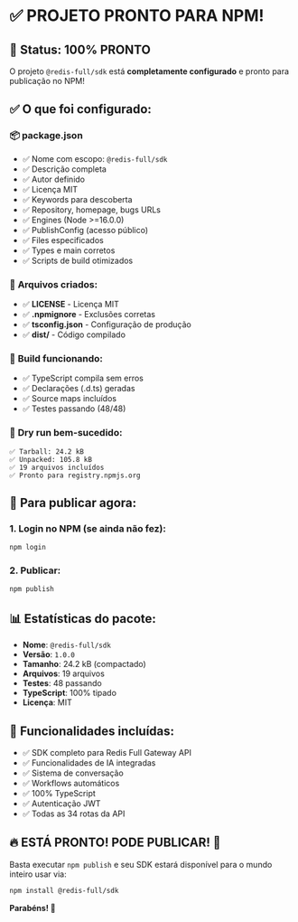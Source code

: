 # ✅ PROJETO PRONTO PARA NPM!

## 🎯 **Status: 100% PRONTO**

O projeto `@redis-full/sdk` está **completamente configurado** e pronto para publicação no NPM!

## ✅ **O que foi configurado:**

### 📦 **package.json**
- ✅ Nome com escopo: `@redis-full/sdk`
- ✅ Descrição completa
- ✅ Autor definido
- ✅ Licença MIT
- ✅ Keywords para descoberta
- ✅ Repository, homepage, bugs URLs
- ✅ Engines (Node >=16.0.0)
- ✅ PublishConfig (acesso público)
- ✅ Files especificados
- ✅ Types e main corretos
- ✅ Scripts de build otimizados

### 📄 **Arquivos criados:**
- ✅ **LICENSE** - Licença MIT
- ✅ **.npmignore** - Exclusões corretas
- ✅ **tsconfig.json** - Configuração de produção
- ✅ **dist/** - Código compilado

### 🔧 **Build funcionando:**
- ✅ TypeScript compila sem erros
- ✅ Declarações (.d.ts) geradas
- ✅ Source maps incluídos
- ✅ Testes passando (48/48)

### 🧪 **Dry run bem-sucedido:**
```
✅ Tarball: 24.2 kB
✅ Unpacked: 105.8 kB  
✅ 19 arquivos incluídos
✅ Pronto para registry.npmjs.org
```

## 🚀 **Para publicar agora:**

### 1. **Login no NPM** (se ainda não fez):
```bash
npm login
```

### 2. **Publicar**:
```bash
npm publish
```

## 📊 **Estatísticas do pacote:**
- **Nome**: `@redis-full/sdk`
- **Versão**: `1.0.0`
- **Tamanho**: 24.2 kB (compactado)
- **Arquivos**: 19 arquivos
- **Testes**: 48 passando
- **TypeScript**: 100% tipado
- **Licença**: MIT

## 🎯 **Funcionalidades incluídas:**
- ✅ SDK completo para Redis Full Gateway API
- ✅ Funcionalidades de IA integradas
- ✅ Sistema de conversação
- ✅ Workflows automáticos
- ✅ 100% TypeScript
- ✅ Autenticação JWT
- ✅ Todas as 34 rotas da API

## 🔥 **ESTÁ PRONTO! PODE PUBLICAR!** 🚀

Basta executar `npm publish` e seu SDK estará disponível para o mundo inteiro usar via:

```bash
npm install @redis-full/sdk
```

**Parabéns! 🎉**